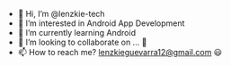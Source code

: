 - 👋 Hi, I’m @lenzkie-tech
- 👀 I’m interested in Android App Development
- 🌱 I’m currently learning Android
- 💞️ I’m looking to collaborate on ... 🧐
- 📫 How to reach me? lenzkieguevarra12@gmail.com 😃

<!---
lenzkie-tech/lenzkie-tech is a ✨ special ✨ repository because its `README.md` (this file) appears on your GitHub profile.
You can click the Preview link to take a look at your changes.
--->
